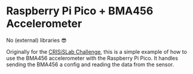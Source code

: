 # Raspberry Pi Pico + BMA456 Accelerometer

No (external) libraries 😎

Originally for the [CRISiSLab Challenge](https://www.crisislab.org.nz/crisislabchallenge), this is a simple example of how to use the BMA456 accelerometer with the Raspberry Pi Pico. It handles sending the BMA456 a config and reading the data from the sensor.
